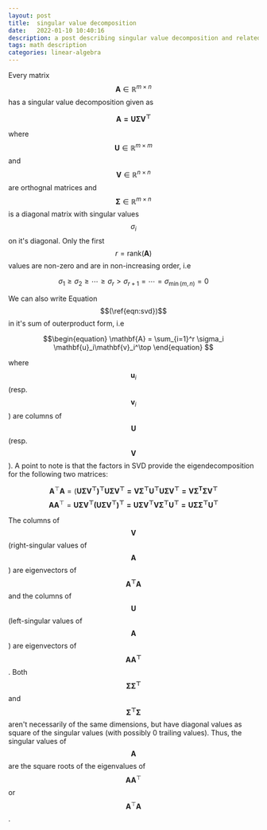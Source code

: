 ```yaml
---
layout: post
title:  singular value decomposition
date:   2022-01-10 10:40:16
description: a post describing singular value decomposition and related theorems
tags: math description
categories: linear-algebra
---
```

Every matrix $$\mathbf A \in \mathbb R^{m \times n}$$ has a singular value decomposition given as

$$\begin{equation}\label{eqn:svd}\mathbf{A = U\Sigma V^\top}\end{equation}$$ 

where $$\mathbf U \in \mathbb{R}^{m\times m}$$ and $$\mathbf V \in \mathbb{R}^{n\times n}$$ are orthognal matrices and $$\mathbf \Sigma\in \mathbb{R}^{m\times n}$$ is a diagonal matrix with singular values $$\sigma_i$$ on it's diagonal. Only the first $$r = \text{rank}(\mathbf A)$$ values are non-zero and are in non-increasing order, i.e

$$\begin{equation}\sigma_1 \ge \sigma_2\ge\cdots\ge\sigma_r > \sigma_{r+1} = \cdots = \sigma_{\min(m,n)} = 0 \end{equation}$$

We can also write Equation $$(\ref{eqn:svd})$$ in it's sum of outerproduct form, i.e

$$\begin{equation} \mathbf{A} = \sum_{i=1}^r \sigma_i \mathbf{u}_i\mathbf{v}_i^\top \end{equation} $$

where $$\mathbf{u}_i$$ (resp. $$\mathbf{v}_i$$) are columns of $$\mathbf U$$ (resp. $$\mathbf V$$). A point to note is that the factors in SVD provide the eigendecomposition for the following two matrices:

$$\begin{equation}\mathbf{A}^\top\mathbf A = (\mathbf{U\Sigma V^\top)^\top U\Sigma V^\top = V\Sigma^\top U^\top U \Sigma V^\top = V \Sigma^T\Sigma V^\top}\end{equation}$$
$$\begin{equation}\mathbf{A}\mathbf A^\top = \mathbf{U\Sigma V^\top(U\Sigma V^\top)^\top =  U \Sigma V^\top V\Sigma^\top U^\top= U \Sigma\Sigma^\top U^\top}\end{equation}$$

The columns of $$\mathbf V$$ (right-singular values of $$\mathbf A$$) are eigenvectors of $$\mathbf{A^\top A}$$ and the columns of $$\mathbf U$$ (left-singular values of $$\mathbf A$$) are eigenvectors of $$\mathbf{A A^\top}$$. Both $$\mathbf{\Sigma\Sigma^\top}$$ and $$\mathbf{\Sigma^\top\Sigma}$$ aren't necessarily of the same dimensions, but have diagonal values as square of the singular values (with possibly 0 trailing values). Thus, the singular values of $$\mathbf{A}$$ are the square roots of the eigenvalues of $$\mathbf{A}\mathbf A^\top$$ or $$\mathbf{A}^\top \mathbf A$$.